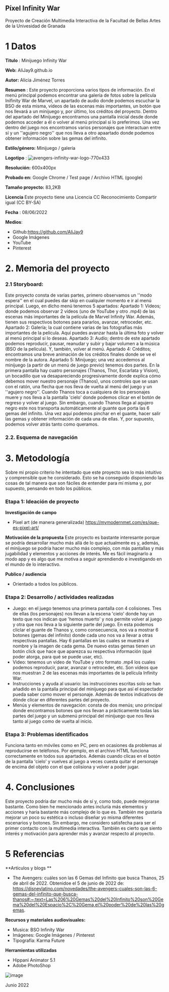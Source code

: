 ## Píxel Infinity War 

Proyecto de Creación Multimedia Interactiva de la  Facultad de Bellas Artes de la Univesidad de Granada



# 1 Datos 



**Titulo** : Minijuego Infinity War

**Web:**  AliJay9.github.io

**Autor:**  Alicia Jiménez Torres

**Resumen** : Este proyecto proporciona varios tipos de información. En el menú principal podemos encontrar una galería de fotos sobre la película Inifinity War de Marvel, un apartado de audio donde podemos escuchar la BSO de esta misma, vídeos de las escenas más importantes, un botón que nos llevará a un minijuego y, por último, los créditos del proyecto. Dentro del apartado del Minijuego encontramos una pantalla inicial desde donde podemos acceder a él o volver al menú principal si lo preferimos. Una vez dentro del juego nos encontramos varios personajes que interactuan entre sí y un ''agujero negro'' que nos lleva a otro apaartado donde podemos obtener información sobre las gemas del infinito.

**Estilo/género:**  Minijuego / galería 

**Logotipo** : 
![avengers-infinity-war-logo-770x433](https://user-images.githubusercontent.com/106731753/172700943-c9ef7646-b3f0-4fb8-a93f-621571c041cc.jpg)

**Resolución:** 600x400px 

**Probado en:**   Google Chrome / Test page / Archivo HTML (google)

**Tamaño proyecto:** 83,2KB 

**Licencia** Este proyecto tiene una Licencia CC Reconocimiento Compartir igual (CC BY-SA)

**Fecha** : 08/06/2022

**Medios**:

- Github:https://github.com/AliJay9
- Google Imágenes
- YouTube
- Pinterest



# 2. Memoria del proyecto 

### 2.1 Storyboard: 
Este proyecto consta de varias partes, primero observamos un ''modo espera'' en el cual puedes dar skip en cualquier momento e ir al menú principal. Luego, en dicho menú tenemos 5 apartados:
Apartado 1: Vídeos; donde podemos observar 2 vídeos (uno de YouTube y otro .mp4) de las escenas más importantes de la película de Marvel Infinity War. Además, tienen sus respectivos botones para pararlos, avanzar, retroceder, etc.
Apartado 2: Galería; la cual contiene varias de las fotografías más importantes de la película. Aquí puedes avanzar hasta la última foto y volver al menú principal si lo deseas.
Apartado 3: Audio; dentro de este apartado podemos reproducir, pausar, reanudar y subir y bajar volumen a la música (BSO de la película). Y, también, volver al menú.
Apartado 4: Créditos; encontramos una breve animación de los créditos finales donde se ve el nombre de la autora.
Apartado 5: Minijuego; una vez accedemos al minijuego (a partir de un menú de juego previo) tenemos dos partes. En la primera pantalla hay cuatro personajes (Thanos, Thor, Escarlata y Vision), un bocadillo que va desapareciendo progresivamente donde explica cómo debemos mover nuestro personaje (Thanos), unos controles que se usan con el ratón, una flecha que nos lleva de vuelta al menú del juego y un ''agujero negro''. Cuando Thanos toca a cualquiera de los personajes muere y nos lleva a la pantalla 'cielo' donde podemos clicar en el botón de regreso y volver al juego. Sin embargo, cuando Thanos llega al agujero negro este nos transporta automáticamente al guante que porta las 6 gemas del infinito. Una vez aquí podemos pinchar en el guante, hacer salir las gemas y obtener información de cada una de ellas. Y, por supuesto, podemos volver atrás tanto como queramos. 



### 2.2. Esquema de navegación 








# 3. Metodología
Sobre mi propio criterio he intentado que este proyecto sea lo más intuitivo y comprensible que he considerado. Esto se ha conseguido disponiendo las cosas de tal manera que son fáciles de entender para mí misma y, por supuesto, pensando en todo los públicos.



### Etapa 1: Ideación de proyecto

**Investigación de campo** 

- Pixel art (de manera generalizada)
https://mymodernmet.com/es/que-es-pixel-art/


**Motivación de la propuesta** 
Este proyecto es bastante interesante porque se podría desarrollar mucho más allá de lo que actualmente es y, además, el minijuego se podría hacer mucho más complejo, con más pantallas y más jugabilidad y elementos y acciones de interés. Me es fácil imaginarlo a modo app y es algo que me motiva a seguir aprendiendo e investigando en el mundo de lo interactivo.


**Publico / audiencia**

- Orientado a todos los públicos.





### Etapa 2: Desarrollo / actividades realizadas

- Juego: en el juego tenemos una primera pantalla con 4 colisiones. Tres de ellas (los personajes) nos llevan a la escena 'cielo' donde hay un texto que nos indican que 'hemos muerto' y nos permite volver al juego y otra que nos lleva a la siguiente parte del juego. En esta podemos cliclar el guante de Thanos y, como consecuencia, nos va a mostrar 6 botones (gemas del infinito) donde cada uno nos va a llevar a otras respectivas pantallas. Hay 6 pantallas en las cuales se muestra el nombre y la imagen de cada gema. De nuevo estas gemas tienen un botón click que hace que aparezca su respectiva información (qué poder atorga, para qué se puede usar, etc).
- Video: tenemos un vídeo de YouTube y otro formato .mp4 los cuales podemos reproducir, parar, avanzar o retroceder, etc. Son vídeos que nos muestran 2 de las escenas más importantes de la película Infinity War. 
- Instrucciones y ayuda al usuario: las instrucciones escritas solo se han añadido en la pantalla principal del minijuego para que así el espectador pueda saber como mover el personaje. Además de textos indicativos de dónde clicar en diferentes partes del proyecto.
- Menús y elementos de navegación: consta de dos menús; uno principal donde encontramos botones que nos llevan a prácticamente todas las partes del juego y un submenú principal del minijuego que nos lleva tanto al juego como de vuelta al inicio.




### Etapa 3: Problemas identificados

Funciona tanto en móviles como en PC, pero en ocasiones da problemas al reproducirse en teléfonos. Por ejemplo, en el archivo HTML funciona correctamente en todos sus apartados. Además cuando clicas en el botón de la pantalla 'cielo' y vuelves al juego a veces cuesta quitar el personaje de encima del objeto con el que colisiona y volver a poder jugar.


# 4. Conclusiones 
Este proyecto podría dar mucho más de sí y, como todo, puede mejorarse bastante. Como bien he mencionado antes incluría más elementos y acciones y haría bastante más complejo de lo que es. También me gustaría mejorar un poco su estética o incluso diseñar yo misma diferentes escenarios y botones. Sin embargo, me considero satisfecha  para ser el primer contacto con la multimedia interactiva. También es cierto que siento interés y motivación para aprender más y avanzar respecto al proyecto.







# 5 Referencias 

**Artículos y blogs ** 

- The Avengers: cuáles son las 6 Gemas del Infinito que busca Thanos, 25 de abril de 2022. Obtenidoe el 5 de junio de 2022 de: https://disneylatino.com/novedades/the-avengers-cuales-son-las-6-gemas-del-infinito-que-busca-thanos#:~:text=Las%206%20Gemas%20del%20Infinito%20son%20Gema%20del%20Espacio%2C%20Gema,el%20poder%20de%20las%20gemas.

**Recursos y materiales audiovisuales:**

* Musica: BSO Infinity War
* Imágenes: Google Imágenes / Pinterest
* Tipografía: Karma Future

**Herramientas utilizadas**

- Hippani Animator 5.1
- Adobe PhotoShop 



![image](https://user-images.githubusercontent.com/106731753/172700535-da6f56ad-74f4-410e-89c8-65d19fa7241b.png)


Junio 2022
